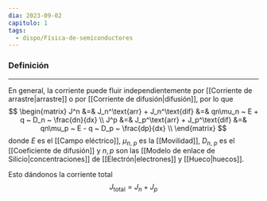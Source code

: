 ```yaml
---
dia: 2023-09-02
capitulo: 1
tags:
  - dispo/Física-de-semiconductores
---
```

### Definición
---
En general, la corriente puede fluir independientemente por [[Corriente de arrastre|arrastre]] o por [[Corriente de difusión|difusión]], por lo que $$ \begin{matrix} 
	J^n &=& J_n^\text{arr} + J_n^\text{dif} &=& qn\mu_n ~ E + q ~ D_n ~ \frac{dn}{dx} \\
	J^p &=& J_p^\text{arr} + J_p^\text{dif} &=& qn\mu_p ~ E - q ~ D_p ~ \frac{dp}{dx} \\
\end{matrix} $$ donde $E$ es el [[Campo eléctrico]], $\mu_{n, ~p}$ es la [[Movilidad]], $D_{n, ~p}$ es el [[Coeficiente de difusión]] y $n, p$ son las [[Modelo de enlace de Silicio|concentraciones]] de [[Electrón|electrones]] y [[Hueco|huecos]]. 

Esto dándonos la corriente total $$ J_\text{total} = J_n + J_p $$